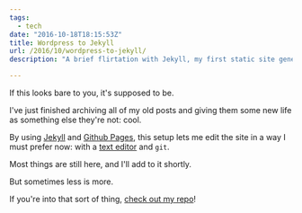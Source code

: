 ```yaml
---
tags:
  - tech
date: "2016-10-18T18:15:53Z"
title: Wordpress to Jekyll
url: /2016/10/wordpress-to-jekyll/
description: "A brief flirtation with Jekyll, my first static site generator. I've moved on to happier tools since."

---
```


If this looks bare to you, it's supposed to be.

I've just finished archiving all of my old posts and giving them some new life as something else they're not: cool.

By using [Jekyll](https://jekyllrb.com) and [Github Pages](https://pages.github.com), this setup lets me edit the site in a way I must prefer now: with a [text editor](https://atom.io) and `git`.

Most things are still here, and I'll add to it shortly.

But sometimes less is more.

If you're into that sort of thing, [check out my repo](https://github.com/skinnylatte/skinnylatte.github.io)!
